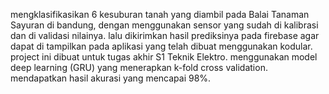 mengklasifikasikan 6 kesuburan tanah yang diambil pada Balai Tanaman Sayuran di bandung, dengan menggunakan sensor yang sudah di kalibrasi dan di validasi nilainya. lalu dikirimkan hasil prediksinya pada firebase agar dapat di tampilkan pada aplikasi yang telah dibuat menggunakan kodular. project ini dibuat untuk tugas akhir S1 Teknik Elektro. menggunakan model deep learning (GRU) yang menerapkan k-fold cross validation. mendapatkan hasil akurasi yang mencapai 98%. 
